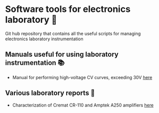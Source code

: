 # Software tools for electronics laboratory :battery: 
Git hub repository that contains all the useful scripts for managing electronics laboratory instrumentation

## Manuals useful for using laboratory instrumentation :books: 
+ Manual for performing high-voltage CV curves, exceeding 30V [here](Manual/CV_HV_Keithley_4200.pdf)

## Various laboratory reports :microscope:
+ Characterization of Cremat CR-110 and Amptek A250 amplifiers [here](Report/Report_analisi_rumore_Cremat_Cr150_eng.pdf)

